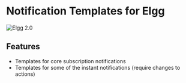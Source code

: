 Notification Templates for Elgg
===============================
![Elgg 2.0](https://img.shields.io/badge/Elgg-2.0.x-orange.svg?style=flat-square)

## Features

 * Templates for core subscription notifications
 * Templates for some of the instant notifications (require changes to actions)
